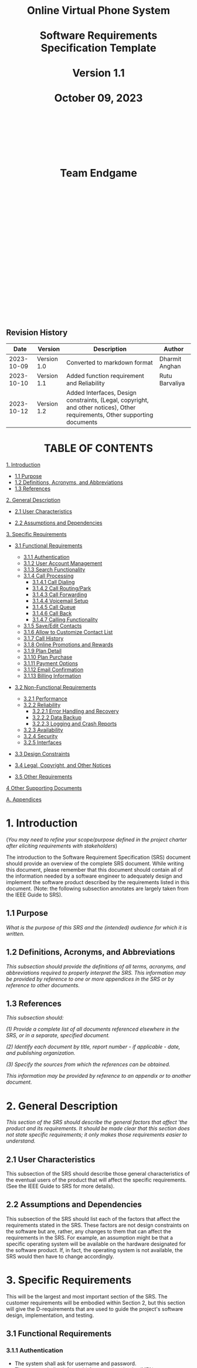 <center><H1>
<br></br>
<br></br>
<br></br>
Online Virtual Phone System
<br></br>
Software Requirements Specification Template
<br></br>
Version 1.1
<br></br>
October 09, 2023
<br></br>
<br></br>
<br></br>
Team Endgame
<br></br>
<br></br>
<br></br>
<br></br>
<br></br>
<br></br>
</H1>
</center>

<div style="page-break-after: always;"></div>

## Revision History

| **Date** | **Version** | **Description** | **Author** |
| --- | --- | --- | --- |
| 2023-10-09 | Version 1.0 | Converted to markdown format | Dharmit Anghan |
| 2023-10-10 | Version 1.1 | Added function requirement and Reliability | Rutu Barvaliya |
| 2023-10-12 | Version 1.2 | Added Interfaces, Design constraints, (Legal, copyright, and other notices), Other requirements, Other supporting documents

<div style="page-break-after: always;"></div>

<center><H1>TABLE OF CONTENTS</H1></center>

[1. Introduction](#1-introduction)

- [1.1 Purpose](#11-purpose)
- [1.2 Definitions, Acronyms, and Abbreviations](#12-definitions-acronyms-and-abbreviations)
- [1.3 References](#13-references)

[2. General Description](#2-general-description)

- [2.1 User Characteristics](#21-user-characteristics)

- [2.2 Assumptions and Dependencies](#22-assumptions-and-dependencies)

[3. Specific Requirements](#3-specific-requirements)

- [3.1 Functional Requirements](#31-functional-requirements)
    - [3.1.1 Authentication](#311-authentication)
    - [3.1.2 User Account Management](#312-user-account-management)
    - [3.1.3 Search Functionality](#313-search-functionality)
    - [3.1.4 Call Processing](#314-call-processing)
        - [3.1.4.1 Call Dialing](#3141-call-dialing)
        - [3.1.4.2 Call Routing/Park](#3142-call-routing-park)
        - [3.1.4.3 Call Forwarding](#3143-call-forwarding)
        - [3.1.4.4 Voicemail Setup](#3144-voicemail-setup)
        - [3.1.4.5 Call Queue](#3145-call-queue)
        - [3.1.4.6 Call Back](#3146-call-back)
        - [3.1.4.7 Calling Functionality](#3147-calling-functionality)
    - [3.1.5 Save/Edit Contacts](#315-save-edit-contacts)
    - [3.1.6 Allow to Customize Contact List](#316-allow-to-customize-contact-list)
    - [3.1.7 Call History](#317-call-history)
    - [3.1.8 Online Promotions and Rewards](#318-online-promotions-and-rewards)
    - [3.1.9 Plan Detail](#319-plan-detail)
    - [3.1.10 Plan Purchase](#3110-plan-purchase)
    - [3.1.11 Payment Options](#3111-payment-options)
    - [3.1.12 Email Confirmation](#3112-email-confirmation)
    - [3.1.13 Billing Information](#3113-billing-information)

- [3.2 Non-Functional Requirements](#32-non-functional-requirements)

    - [3.2.1 Performance](#321-performance)
    - [3.2.2 Reliability](#322-reliability)
        - [3.2.2.1 Error Handling and Recovery](#3221-error-handling-and-recovery)
        - [3.2.2.2 Data Backup](#3222-data-backup)
        - [3.2.2.3 Logging and Crash Reports](#3223-logging-and-crash-reports)
    - [3.2.3 Availability](#323-availability)
    - [3.2.4 Security](#324-security)
    - [3.2.5 Interfaces](#325-interfaces)

- [3.3 Design Constraints](#33-design-constraints)

- [3.4 Legal, Copyright, and Other Notices](#34-legal-copyright-and-other-notices)

- [3.5 Other Requirements](#35-other-requirements)

[4 Other Supporting Documents](#4-other-supporting-documents)

[A. Appendices](#a-appendices)


<div style="page-break-after: always;"></div>

# 1. Introduction

(_You may need to refine your scope/purpose defined in the project charter after eliciting requirements with stakeholders_)

The introduction to the Software Requirement Specification (SRS) document should provide an overview of the complete SRS document. While writing this document, please remember that this document should contain all of the information needed by a software engineer to adequately design and implement the software product described by the requirements listed in this document. (Note: the following subsection annotates are largely taken from the IEEE Guide to SRS).

## 1.1 Purpose

_What is the purpose of this SRS and the (intended) audience for which it is written._

## 1.2 Definitions, Acronyms, and Abbreviations

_This subsection should provide the definitions of all terms, acronyms, and abbreviations required to properly interpret the SRS. This information may be provided by reference to one or more appendices in the SRS or by reference to other documents._

## 1.3 References

_This subsection should:_

_(1) Provide a complete list of all documents referenced elsewhere in the SRS, or in a separate, specified document._

_(2) Identify each document by title, report number - if applicable - date, and publishing organization._

_(3) Specify the sources from which the references can be obtained._

_This information may be provided by reference to an appendix or to another document._

<div class="page-break"></div>

# 2. General Description

_This section of the SRS should describe the general factors that affect 'the product and its requirements. It should be made clear that this section does not state specific requirements; it only makes those requirements easier to understand._

## 2.1 User Characteristics

This subsection of the SRS should describe those general characteristics of the eventual users of the product that will affect the specific requirements. (See the IEEE Guide to SRS for more details).

## 2.2 Assumptions and Dependencies

This subsection of the SRS should list each of the factors that affect the requirements stated in the SRS. These factors are not design constraints on the software but are, rather, any changes to them that can affect the requirements in the SRS. For example, an assumption might be that a specific operating system will be available on the hardware designated for the software product. If, in fact, the operating system is not available, the SRS would then have to change accordingly.

<div class="page-break"></div>

# 3. Specific Requirements

This will be the largest and most important section of the SRS. The customer requirements will be embodied within Section 2, but this section will give the D-requirements that are used to guide the project's software design, implementation, and testing.

## 3.1 Functional Requirements

### 3.1.1 Authentication
-	The system shall ask for username and password.
-	The system shall ask for multi-factor authentication(MFA).
-	The system shall support face/biometric authentication in mobile application.
-	The system shall check for humans by providing a puzzle or captcha.

### 3.1.2 User Account Management
- The system shall allow users/clients to easily create new accounts.
- The system shall provide a smooth onboarding process to guide users through the initial setup.
- The system shall allow users to update their personal information.
- The system shall allow users to set visibility level for their personal information.
- The system shall define different user roles.
- The system shall assign different levels of permission to each role to control what actions users can perform within the system.
- The system shall allow users to delete or deactivate their accounts if they wish to discontinue using the services.
- The system shall allow users to configure multi-factor authentication(MFA) to add an extra layer of security.

### 3.1.3 Search Functionality
- The system shall support searching for contact information by typing the recipient's name.
- The system shall support searching by partial or full keywords.
- The system shall support searching by digits.
- The system shall provide auto suggestions when searching by the recipient's name.
- The system shall sort the search results in ascending order.
- The system shall enable users to navigate between the search results.
- The system shall notify users when no matching results are found in the search.
- The system shall retain search history for 7 days.
- The system shall display only up to 15 matching results on the current screen.

### 3.1.4 Call Processing

#### 3.1.4.1 Call Dailing
- The system shall allow users to dial a number directly from their contact list.
- The system shall allow users to dial a number by typing it on the number keypad.
- The system shall allow users to copy and paste phone numbers into the dialing screen.

#### 3.1.4.2 Call Routing/Park
- The system shall perform call routing for incoming calls to business phone numbers.
- The system shall allow clients to configure their business phone numbers, including operation hours, department numbers, and pre-recorded scripts.

#### 3.1.4.3 Call Forwarding
- The system shall allow business phone users to set up call forwarding rules.
- The system shall support up to two additional devices, in addition to the primary device, for call forwarding.

#### 3.1.4.4 Voicemail Setup
- The system shall allow all users to set up their voicemail script.
- The system shall store voicemail for 30 days, they shall be automatically deleted.
- The system shall allow users to save/store voicemails with a total size of up to 1 GB.

#### 3.1.4.5 Call Queue
- The system shall allow users to place call back request if there are more than 10 calls ahead of them on the bussiness line.
- The system shall allow business phone number clients to configure the distribution of calls.

#### 3.1.4.6 Call Back
- The system shall allow business phone users to access call back information that was requested by their clients.

#### 3.1.4.7 Calling Functionality
- The system shall allow users to type extension or department where they would like to reach.
- The system shall allow users to dial the number directly from their contact list.

### 3.1.5 Save/Edit Contacts
- The system shall allow users to enter email addresses.
- The system shall allow users to enter company information.
- The system shall allow users to enter the company's URL/Website link.
- The system shall allow users to enter their business/home address.

### 3.1.6 Allow to Customize Contact List
- The system shall allow users to create a favorite contact list.
- The system shall allow users to save/mark/create an emergency contact list.
- The system shall allow users to tag contact and group them together.
- The system shall allow users to enter a phone number in the blacklist.
- The system shall allow users to enter a phone number in spam.

### 3.1.7 Call History
- The system shall show the number of missed calls to users.
- The system shall maintain incoming and outgoing call history for up to 4 weeks.
- The system shall allow users to retrieve their call history based on date, name, and number.

### 3.1.8 Online Promotions and Rewards
- The system shall display all available promotions to the user.
- The system shall allow users to select from the available promotions.
- The system shall shows rates of promotions in different currencies.

### 3.1.9 Plan Detail
- The system shall provide detailed information on all the available plans.
- The system shall allow users to do comparision between different plans.

### 3.1.10 Plan Purchase
- The system shall allow users to confirm plan purchase.
- The system shall activate the purchased plan as soon as the payment goes through.

### 3.1.11 Payment Options 
- The system shall present all available options for payment.
- The system shall allow users to select the payment method for order.
- The system shall allow users to enter payment details.

### 3.1.12 Email Confirmation
- The system shall send purchase confirmation to the users through email. 

### 3.1.13 Billing Information
- The system shall display billing information on the application.
- The system shall send billing information to the users through email.
- The system shall send bill showing all charges incurred during a defined billing period.
- The system console shall display a user's bill for any billing period.
- The system shall shows sum of all charges for all calls incurred during the relevant billing period.
- The system shall shows all detail in bill including the duration of the call, the number dialed, the day of the week and the time of the day, the rate per minute for the call, and the charge for the call. 
- The system shall allow administrator to change amounts charged for call by adding or editing billing plans.
- The system shall issue bill immediately to a users in case of cancellation of services.
- The system shall generate warning in the bills in case of users have outstanding balance.

## 3.2 Non-Functional Requirements

Non-functional requirements may exist for the following attributes. Often these requirements must be achieved at a system-wide level rather than at a unit level. State the requirements in the following sections in measurable terms (e.g., 95% of transactions shall be processed in less than a second, system downtime may not exceed 1 minute per day, > 30-day MTBF value, etc).

This section describes non-functional features of the software project. Specify the requirements as user story.

### 3.2.1 Performance

< The product shall take initial load time depending on internet connection strength, which also depends on the media from which the product is run. >

### 3.2.2 Reliability

#### 3.2.2.1 Error Handling and Recovery 
- The system shall implement robust algorithm for error handling and recovery to enhance user experience at least 99%.

#### 3.2.2.2 Data Backup
- The system shall perform regular back up of call data daily with 99.99% accuracy rate to minimize the data loss in case of system failure/system patch.

#### 3.2.2.3 Logging and Crash Reports 
- The system shall collect logging and crash reports to detect and respond to the system in efficient manner with goal of improving performance and reliability. 


### 3.2.3 Availability

< The system shall provide a contractual agreement with an internet service provider for T3 access with 99.9999% availability. >

### 3.2.4 Security

< The system shall use secure sockets in all transactions that include any confidential customer information.

The system shall automatically log out all customers after a period of inactivity. >

### 3.2.5 Interfaces

#### 3.2.5.1 User Interfaces
< The Online Virtual Phone System shall provide a user-friendly web interface that allows users to make, receive, and manage virtual phone calls.

It should enable users to manage their account settings, view call logs, and utilize additional features such as voicemail, call forwarding, and conferencing.

The UI shall be accessible via web browsers and be responsive to ensure usability across various devices like computers, tablets, and smartphones.>

#### 3.2.5.2 Software Interfaces
< The system shall interface with various software components and external systems to facilitate its functionality. This might include interfacing with:
    Billing Systems: to manage user subscriptions, usage billing, and payment processing.
    
    CRM Systems: to manage user information, support interactions, and user communication.

    External APIs: such as SMS gateways, Email systems, or third-party apps to enhance functionality.>

#### 3.2.5.3 Hardware Interfaces
< While the system is web-based and does not directly interact with hardware, it should be optimized for use on various devices with different hardware configurations.

The system should be capable of handling voice data efficiently and ensuring clear audio transmission during calls, considering the hardware capabilities of user devices.>

#### 3.2.5.4 Communication Interfaces
< The system shall utilize VoIP (Voice over Internet Protocol) technologies to facilitate virtual phone calls.

It should securely transmit voice and data over the internet, ensuring clear, reliable, and secure communication.

Communication with external systems (like billing or CRM) should be done securely using API calls over HTTPS to ensure data integrity and security.>

#### 3.2.5.5 Third-party Interfaces
< The system may interact with third-party services for specific functionalities (like SMS notifications, payment processing, or email communications).

Appropriate API integrations shall be established, ensuring secure and reliable data exchange with third-party systems.>

#### 3.2.5.6 Accessibility Interfaces
< The system shall support 5 different languages such as English, Spanish, Hindi, and Mandrin.

The system shall provide screen reader functionalities.

The system shall provide voice to text transcript.>

## 3.3 Design Constraints

### 3.3.1 Platform Constraints

< The Online Virtual Phone System shall be developed as a web-based application to ensure accessibility from various locations and devices, especially considering the remote and virtual aspects of phone systems.

The platform should be compatible with various web browsers, including Google Chrome, Mozilla FireFox, Safari, and Microsoft Edge.>

### 3.3.2 Technology Constraints

< The system shall utilize a secure and reliable technology stack, which can efficiently manage real-time data related to virtual phone calls and support associated functionalities.>

### 3.3.3 User Interface Constraints

< Considering the virtual nature of the phone system, the user interface shall be intuitive and user-friendly, ensuring users can navigate and operate the system with ease and minimal technical expertise. >

## 3.4 Legal, Copyright, and Other Notices

### 3.4.1 Legal Compliance

< The E-Store shall adhere to all applicable local, state, and international laws and regulations related to e-commerce, data protection, and consumer protection. >

### 3.4.2 Copyright Notices

< All content, including text, graphics, logos, and multimedia within the E-Store, should respect copyright laws and, where applicable, credit should be given to the rightful owners or appropriate licenses obtained.>

### 3.4.2 User Data Protection

< The E-Store shall comply with global data protection regulations, such as the General Data Protection Regulation (GDPR) and the California Consumer Privacy Act (CCPA), to safeguard user data. >

## 3.5 Other Requirements

### 3.5.1 Scalability

< The Online Virtual Phone System shall be designed to facilitate the addition of new users and expansion of telecommunication features without compromising performance and user experience.>

### 3.5.2 Maintainability

< Regular updates, system monitoring, and customer support shall be integral aspects of the system to ensure long-term functionality and reliability.>

# 4 Other Supporting Documents

## 4.1 Documentation

< Comprehensive documentation shall be available for both developers and end-users to facilitate understanding and usage of the Online Virtual Phone System. This may include API documentation, user manuals, and troubleshooting guides.>

## 4.2 Version Control
< Detailed records of system versions, updates, and modifications shall be maintained to manage the evolution of the system effectively and to address any future issues or rollbacks.>

## 4.3 Quality Assurance
< A detailed quality assurance plan shall be implemented to ensure that the system adheres to specified requirements and provides a reliable, efficient, and secure user experience.>

## 4.4 Customer Support 
< A dedicated customer support system, including a helpdesk and/or chat support, shall be available to assist users with queries, issues, or difficulties encountered while using the Online Virtual Phone System.>

# A. Appendices

Sections of this document are based upon the IEEE Guide to Software Requirements Specification (ANSI/IEEE Std. 830-1984). The SRS templates of Dr. Lawrence Chung (UTD) have also been used as guides in developing this template.